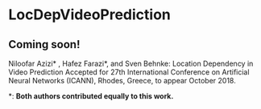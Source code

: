 # LocDepVideoPrediction
Coming soon!
----------------
Niloofar Azizi* , Hafez Farazi*, and Sven Behnke:
Location Dependency in Video Prediction
Accepted for 27th International Conference on Artificial Neural Networks (ICANN), Rhodes, Greece, to appear October 2018.

*: **Both authors contributed equally to this work.**

